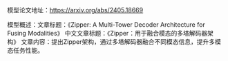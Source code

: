 模型论文地址：https://arxiv.org/abs/2405.18669

模型概述：文章标题：《Zipper: A Multi-Tower Decoder Architecture for Fusing Modalities》
中文文章标题：《Zipper：用于融合模态的多塔解码器架构》
文章内容：提出Zipper架构，通过多塔解码器融合不同模态信息，提升多模态任务性能。
